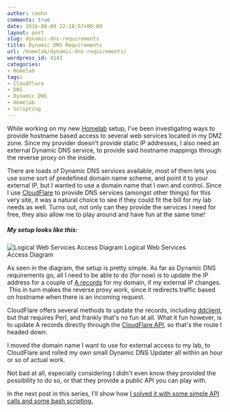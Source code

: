 ```yaml
---
author: cmohn
comments: true
date: 2016-08-09 22:18:57+00:00
layout: post
slug: dynamic-dns-requirements
title: Dynamic DNS Requirements
url: /homelab/dynamic-dns-requirements/
wordpress_id: 4143
categories:
- Homelab
tags:
- Cloudflare
- DNS
- Dynamic DNS
- Homelab
- Scripting
---
```


While working on my new [Homelab](http://vninja.net/news/taking-it-to-far/) setup, I've been investigating ways to provide hostname based access to several web services located in my DMZ zone. Since my provider doesn't provide static IP addresses, I also need an external Dynamic DNS service, to provide said hostname mappings through the reverse proxy on the inside.

There are loads of Dynamic DNS services available, most of them lets you use some sort of predefined domain name scheme, and point it to your external IP, but I wanted to use a domain name that I own and control. Since I use [CloudFlare](https://cloudflare.com) to provide DNS services (amongst other things) for this very site, it was a natural choice to see if they could fit the bill for my lab needs as well. Turns out, not only can they provide the services I need for free, they also allow me to play around and have fun at the same time!

<!--more-->


##### My setup looks like this:


![Logical Web Services Access Diagram](/img/conceptualOutsideAcess2.png) Logical Web Services Access Diagram


As seen in the diagram, the setup is pretty simple. As far as Dynamic DNS requirements go, all I need to be able to do (for now) is to update the IP address for a couple of [A records](https://support.dnsimple.com/articles/a-record/) for my domain, if my external IP changes.  This in turn makes the reverse proxy work, since it redirects traffic based on hostname when there is an incoming request.

CloudFlare offers several methods to update the records, including [ddclient](https://www.cloudflare.com/resources-downloads/), but that requires Perl, and frankly that's no fun at all. What it fun however, is to update A records directly through the [CloudFlare API](https://api.cloudflare.com), so that's the route I headed down.

I moved the domain name I want to use for external access to my lab, to CloudFlare and rolled my own small Dynamic DNS Updater all within an hour or so of actual work.

Not bad at all, especially considering I didn't even know they provided the possibility to do so, or that they provide a public API you can play with.

In the next post in this series, I'll show how [I solved it with some simple API calls and some bash scripting.](http://vninja.net/homelab/using-cloudflare-for-dynamic-dns/)
